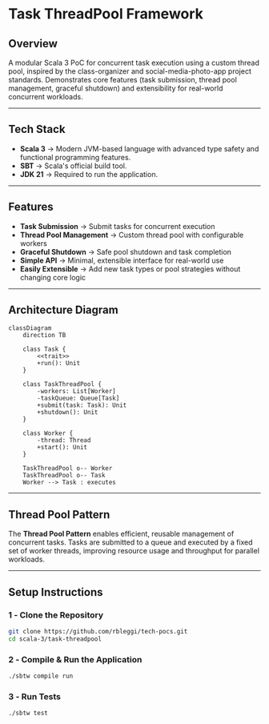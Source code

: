 # **Task ThreadPool Framework**

## **Overview**

A modular Scala 3 PoC for concurrent task execution using a custom thread pool, inspired by the class-organizer and social-media-photo-app project standards. Demonstrates core features (task submission, thread pool management, graceful shutdown) and extensibility for real-world concurrent workloads.

---

## **Tech Stack**

- **Scala 3** → Modern JVM-based language with advanced type safety and functional programming features.
- **SBT** → Scala's official build tool.
- **JDK 21** → Required to run the application.

---

## **Features**

- **Task Submission** → Submit tasks for concurrent execution
- **Thread Pool Management** → Custom thread pool with configurable workers
- **Graceful Shutdown** → Safe pool shutdown and task completion
- **Simple API** → Minimal, extensible interface for real-world use
- **Easily Extensible** → Add new task types or pool strategies without changing core logic

---

## **Architecture Diagram**

```mermaid
classDiagram
    direction TB

    class Task {
        <<trait>>
        +run(): Unit
    }

    class TaskThreadPool {
        -workers: List[Worker]
        -taskQueue: Queue[Task]
        +submit(task: Task): Unit
        +shutdown(): Unit
    }

    class Worker {
        -thread: Thread
        +start(): Unit
    }

    TaskThreadPool o-- Worker
    TaskThreadPool o-- Task
    Worker --> Task : executes
```

---

## **Thread Pool Pattern**

The **Thread Pool Pattern** enables efficient, reusable management of concurrent tasks. Tasks are submitted to a queue and executed by a fixed set of worker threads, improving resource usage and throughput for parallel workloads.

---

## **Setup Instructions**

### **1️ - Clone the Repository**

```bash
git clone https://github.com/rbleggi/tech-pocs.git
cd scala-3/task-threadpool
```

### **2️ - Compile & Run the Application**

```bash
./sbtw compile run
```

### **3️ - Run Tests**

```bash
./sbtw test
```
